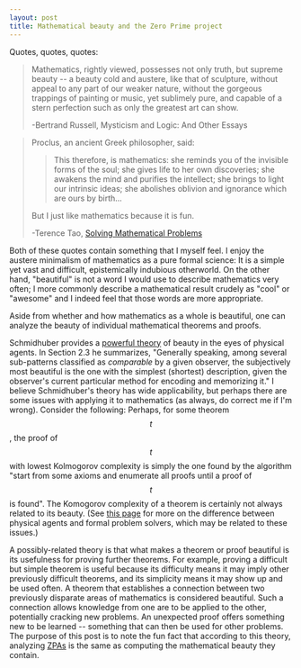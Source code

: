 ```yaml
---
layout: post
title: Mathematical beauty and the Zero Prime project
---
```


Quotes, quotes, quotes:

>Mathematics, rightly viewed, possesses not only truth, but supreme beauty -- a
>beauty cold and austere, like that of sculpture, without appeal to any part of
>our weaker nature, without the gorgeous trappings of painting or music, yet
>sublimely pure, and capable of a stern perfection such as only the greatest art
>can show. 
>
>-Bertrand Russell, Mysticism and Logic: And Other Essays

>Proclus, an ancient Greek philosopher, said:
>
>>This therefore, is mathematics: she reminds you of the invisible forms of
>>the soul; she gives life to  her own discoveries; she awakens the mind and
>>purifies the intellect; she brings to light our intrinsic ideas; she abolishes
>>oblivion and ignorance which are ours by birth...
>
>But I just like  mathematics because it is fun.
>
>-Terence Tao, [Solving Mathematical Problems][taoso]

Both of these quotes contain something that I myself feel.
I enjoy the austere minimalism of mathematics as a pure formal
science:
It is a simple yet vast and difficult, epistemically indubious otherworld.
On the other hand, "beautiful" is not a word I would use to describe 
mathematics very often; I more commonly describe a mathematical result crudely
as "cool" or "awesome" and I indeed feel that those words are more appropriate.

Aside from whether and how mathematics as a whole is beautiful, one can analyze
the beauty of individual mathematical theorems and proofs.

Schmidhuber provides a [powerful theory][schmid] of beauty in the eyes of
physical agents.
In Section 2.3 he summarizes,
"Generally speaking, among several sub-patterns classified as *comparable* by
a given observer, the subjectively most beautiful is the one with the simplest
(shortest) description, given the observer's current particular method for
encoding and memorizing it."
I believe Schmidhuber's theory has wide applicability, but perhaps there are
some issues with applying it to mathematics (as always, do correct me if I'm
wrong).
Consider the following:
Perhaps, for some theorem $$t$$, the proof of $$t$$ with lowest Kolmogorov
complexity is simply the one found by the algorithm "start from some axioms and
enumerate all proofs until a proof of $$t$$ is found".
The Komogorov complexity of a theorem is certainly not always related to its
beauty.
(See [this page][l] for more on the difference between physical agents and
formal problem solvers, which may be related to these issues.)

A possibly-related theory is that what makes a theorem or proof beautiful is its
usefulness for proving further theorems.
For example, proving a difficult but simple theorem is useful because its
difficulty means it may imply other previously difficult theorems, and its
simplicity means it may show up and be used often.
A theorem that establishes a connection between two previously disparate areas
of mathematics is considered beautiful.
Such a connection allows knowledge from one are to be applied to the other,
potentially cracking new problems.
An unexpected proof offers something new to be learned -- something that can
then be used for other problems.
The purpose of this post is to note the fun fact that according to this theory,
analyzing [ZPAs][zpa] is the same as computing the mathematical beauty they
contain.


[l]: http://amacfie.github.io/ZeroPrime/logicaluncertainty.html
[schmid]: http://arxiv.org/abs/0812.4360v2
[taoso]: http://amzn.com/B00BEAYB32
[zpa]: http://amacfie.github.io/ZeroPrime/genprobs.html
